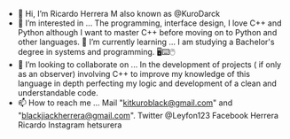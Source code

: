 - 👋 Hi, I’m Ricardo Herrera M
also known as @KuroDarck
- 👀 I’m interested in ...
The programming, interface design, I love C++ and Python although I want to master C++ before moving on to Python and other languages.
🌱 I’m currently learning ...
I am studying a Bachelor's degree in systems and programming. 🖥⌨🖱
- 💞️ I’m looking to collaborate on ...
In the development of projects ( if only as an observer) involving C++ to improve my knowledge of this language in depth perfecting my logic and development of a clean and understandable code. 
- 📫 How to reach me ...
Mail "kitkuroblack@gmail.com" and "blackjiackherrera@gmail.com".
Twitter @Leyfon123
Facebook Herrera Ricardo
Instagram hetsurera
